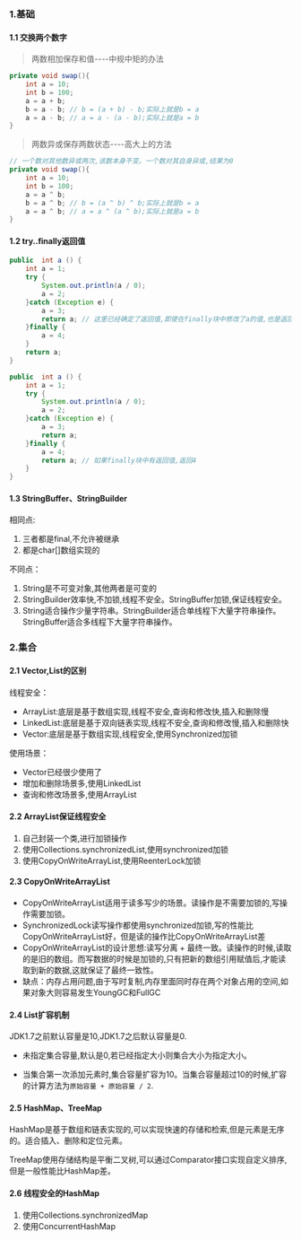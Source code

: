 ### 1.基础

#### 1.1 交换两个数字

> 两数相加保存和值----中规中矩的办法

```java
private void swap(){
    int a = 10;
    int b = 100;
    a = a + b;
    b = a - b; // b = (a + b) - b;实际上就是b = a
    a = a - b; // a = a - (a - b);实际上就是a = b
}
```

> 两数异或保存两数状态----高大上的方法

```java
// 一个数对其他数异或两次,该数本身不变。一个数对其自身异或,结果为0
private void swap(){
    int a = 10;
    int b = 100;
    a = a ^ b;
    b = a ^ b; // b = (a ^ b) ^ b;实际上就是b = a
    a = a ^ b; // a = a ^ (a ^ b);实际上就是a = b
}
```



#### 1.2 try..finally返回值

```java
public  int a () {
    int a = 1;
    try {
        System.out.println(a / 0);
        a = 2;
    }catch (Exception e) {
        a = 3;
        return a; // 这里已经确定了返回值,即使在finally块中修改了a的值,也是返回3
    }finally {
        a = 4;
    }
    return a;
}
```



```java
public  int a () {
    int a = 1;
    try {
        System.out.println(a / 0);
        a = 2;
    }catch (Exception e) {
        a = 3;
        return a; 
    }finally {
        a = 4;
        return a; // 如果finally块中有返回值,返回4
    }
}
```



#### 1.3 StringBuffer、StringBuilder

相同点:

1. 三者都是final,不允许被继承
2. 都是char[]数组实现的

不同点：

1. String是不可变对象,其他两者是可变的
2. StringBuilder效率快,不加锁,线程不安全。StringBuffer加锁,保证线程安全。
3. String适合操作少量字符串。StringBuilder适合单线程下大量字符串操作。StringBuffer适合多线程下大量字符串操作。



### 2.集合

#### 2.1 Vector,List的区别

线程安全：

* ArrayList:底层是基于数组实现,线程不安全,查询和修改快,插入和删除慢
* LinkedList:底层是基于双向链表实现,线程不安全,查询和修改慢,插入和删除快
* Vector:底层是基于数组实现,线程安全,使用Synchronized加锁

使用场景：

* Vector已经很少使用了
* 增加和删除场景多,使用LinkedList
* 查询和修改场景多,使用ArrayList



#### 2.2 ArrayList保证线程安全

1. 自己封装一个类,进行加锁操作
2. 使用Collections.synchronizedList,使用synchronized加锁
3. 使用CopyOnWriteArrayList,使用ReenterLock加锁



#### 2.3 CopyOnWriteArrayList

* CopyOnWriteArrayList适用于读多写少的场景。读操作是不需要加锁的,写操作需要加锁。
* SynchronizedLock读写操作都使用synchronized加锁,写的性能比CopyOnWriteArrayList好，但是读的操作比CopyOnWriteArrayList差
* CopyOnWriteArrayList的设计思想:读写分离 + 最终一致。读操作的时候,读取的是旧的数组。而写数据的时候是加锁的,只有把新的数组引用赋值后,才能读取到新的数据,这就保证了最终一致性。
* 缺点：内存占用问题,由于写时复制,内存里面同时存在两个对象占用的空间,如果对象大则容易发生YoungGC和FullGC



#### 2.4 List扩容机制

JDK1.7之前默认容量是10,JDK1.7之后默认容量是0.

* 未指定集合容量,默认是0,若已经指定大小则集合大小为指定大小。

* 当集合第一次添加元素时,集合容量扩容为10。当集合容量超过10的时候,扩容的计算方法为`原始容量 + 原始容量 / 2`.

  

#### 2.5 HashMap、TreeMap

HashMap是基于数组和链表实现的,可以实现快速的存储和检索,但是元素是无序的。适合插入、删除和定位元素。

TreeMap使用存储结构是平衡二叉树,可以通过Comparator接口实现自定义排序,但是一般性能比HashMap差。



#### 2.6 线程安全的HashMap

1. 使用Collections.synchronizedMap
2. 使用ConcurrentHashMap